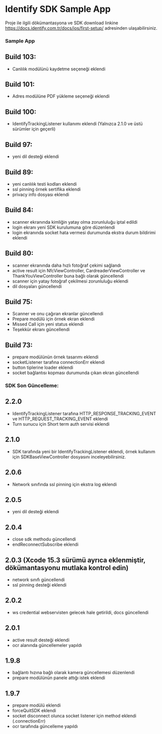 # Identify SDK Sample App
Proje ile ilgili dökümantasyona ve SDK download linkine https://docs.identify.com.tr/docs/ios/first-setup/ adresinden ulaşabilirsiniz.

### Sample App 

## Build 103:
- Canlılık modülünü kaydetme seçeneği eklendi

## Build 101:
- Adres modülüne PDF yükleme seçeneği eklendi

## Build 100:
- IdentifyTrackingListener kullanımı eklendi (Yalnızca 2.1.0 ve üstü sürümler için geçerli)

## Build 97:
- yeni dil desteği eklendi

## Build 89:
- yeni canlılık testi kodları eklendi
- ssl pinning örnek sertifika eklendi
- privacy info dosyası eklendi

## Build 84:
- scanner ekranında kimliğin yatay olma zorunluluğu iptal edildi
- login ekranı yeni SDK kurulumuna göre düzenlendi
- login ekranında socket hata vermesi durumunda ekstra durum bildirimi eklendi



## Build 80:
- scanner ekranında daha hızlı fotoğraf çekimi sağlandı 
- active result için NfcViewController, CardreaderViewController ve ThankYouViewController buna bağlı olarak güncellendi
- scanner için yatay fotoğraf çekilmesi zorunluluğu eklendi
- dil dosyaları güncellendi

## Build 75:
- Scanner ve onu çağıran ekranlar güncellendi
- Prepare modülü için örnek ekran eklendi
- Missed Call için yeni status eklendi
- Teşekkür ekranı güncellendi


## Build 73:
- prepare modülünün örnek tasarımı eklendi
- socketListener tarafına connectionErr eklendi
- button tiplerine loader eklendi
- socket bağlantısı kopması durumunda çıkan ekran güncellendi



### SDK Son Güncelleme:

## 2.2.0
- IdentifyTrackingListener tarafına HTTP_RESPONSE_TRACKING_EVENT ve HTTP_REQUEST_TRACKING_EVENT eklendi
- Turn sunucu için Short term auth servisi eklendi

## 2.1.0
- SDK tarafında yeni bir IdentifyTrackingListener eklendi, örnek kullanım için SDKBaseViewController dosyasını inceleyebilirsiniz.

## 2.0.6
- Network sınıfında ssl pinning için ekstra log eklendi

## 2.0.5
- yeni dil desteği eklendi

## 2.0.4
- close sdk methodu güncellendi
- endReconnectSubscribe eklendi

## 2.0.3 (Xcode 15.3 sürümü ayrıca eklenmiştir, dökümantasyonu mutlaka kontrol edin)
- network sınıfı güncellendi
- ssl pinning desteği eklendi

## 2.0.2
- ws credential webservisten gelecek hale getirildi, docs güncellendi

## 2.0.1
- active result desteği eklendi
- ocr alanında güncellemeler yapıldı

## 1.9.8
- bağlantı hızına bağlı olarak kamera güncellemesi düzenlendi
- prepare modülünün panele attığı istek eklendi

## 1.9.7
- prepare modülü eklendi
- forceQuitSDK eklendi
- socket disconnect olunca socket listener için method eklendi (.connectionErr)
- ocr tarafında güncelleme yapıldı
